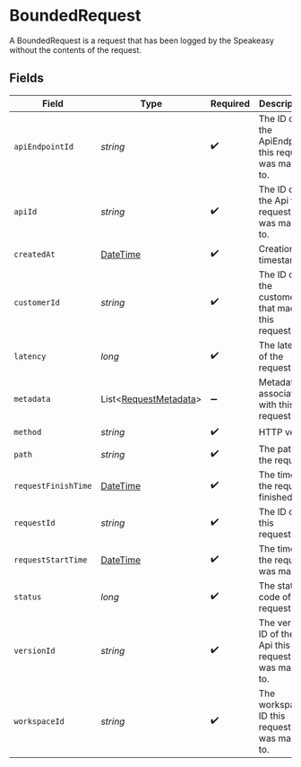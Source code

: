 # BoundedRequest

A BoundedRequest is a request that has been logged by the Speakeasy without the contents of the request.


## Fields

| Field                                                                                 | Type                                                                                  | Required                                                                              | Description                                                                           |
| ------------------------------------------------------------------------------------- | ------------------------------------------------------------------------------------- | ------------------------------------------------------------------------------------- | ------------------------------------------------------------------------------------- |
| `apiEndpointId`                                                                       | *string*                                                                              | :heavy_check_mark:                                                                    | The ID of the ApiEndpoint this request was made to.                                   |
| `apiId`                                                                               | *string*                                                                              | :heavy_check_mark:                                                                    | The ID of the Api this request was made to.                                           |
| `createdAt`                                                                           | [DateTime](https://learn.microsoft.com/en-us/dotnet/api/system.datetime?view=net-5.0) | :heavy_check_mark:                                                                    | Creation timestamp.                                                                   |
| `customerId`                                                                          | *string*                                                                              | :heavy_check_mark:                                                                    | The ID of the customer that made this request.                                        |
| `latency`                                                                             | *long*                                                                                | :heavy_check_mark:                                                                    | The latency of the request.                                                           |
| `metadata`                                                                            | List<[RequestMetadata](../../models/shared/RequestMetadata.md)>                       | :heavy_minus_sign:                                                                    | Metadata associated with this request                                                 |
| `method`                                                                              | *string*                                                                              | :heavy_check_mark:                                                                    | HTTP verb.                                                                            |
| `path`                                                                                | *string*                                                                              | :heavy_check_mark:                                                                    | The path of the request.                                                              |
| `requestFinishTime`                                                                   | [DateTime](https://learn.microsoft.com/en-us/dotnet/api/system.datetime?view=net-5.0) | :heavy_check_mark:                                                                    | The time the request finished.                                                        |
| `requestId`                                                                           | *string*                                                                              | :heavy_check_mark:                                                                    | The ID of this request.                                                               |
| `requestStartTime`                                                                    | [DateTime](https://learn.microsoft.com/en-us/dotnet/api/system.datetime?view=net-5.0) | :heavy_check_mark:                                                                    | The time the request was made.                                                        |
| `status`                                                                              | *long*                                                                                | :heavy_check_mark:                                                                    | The status code of the request.                                                       |
| `versionId`                                                                           | *string*                                                                              | :heavy_check_mark:                                                                    | The version ID of the Api this request was made to.                                   |
| `workspaceId`                                                                         | *string*                                                                              | :heavy_check_mark:                                                                    | The workspace ID this request was made to.                                            |